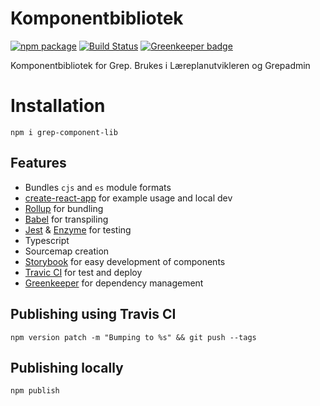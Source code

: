 # Komponentbibliotek

[![npm package](https://img.shields.io/npm/v/grep-components/latest.svg)](https://www.npmjs.com/package/grep-components) 
[![Build Status](https://travis-ci.com/Utdanningsdirektoratet/Grep-komponenter.svg?branch=master)](https://travis-ci.com/Utdanningsdirektoratet/Grep-komponenter) [![Greenkeeper badge](https://badges.greenkeeper.io/Utdanningsdirektoratet/Grep-komponenter.svg)](https://greenkeeper.io/)

Komponentbibliotek for Grep. Brukes i Læreplanutvikleren og Grepadmin

# Installation

    npm i grep-component-lib

## Features

- Bundles `cjs` and `es` module formats
- [create-react-app](https://github.com/facebookincubator/create-react-app) for example usage and local dev
- [Rollup](https://rollupjs.org/) for bundling
- [Babel](https://babeljs.io/) for transpiling
- [Jest](https://facebook.github.io/jest/) & [Enzyme](https://github.com/airbnb/enzyme) for testing
- Typescript
- Sourcemap creation
- [Storybook](https://storybook.js.org) for easy development of components
- [Travic CI](https://travis-ci.org) for test and deploy
- [Greenkeeper](https://greenkeeper.io) for dependency management

## Publishing using Travis CI

    npm version patch -m "Bumping to %s" && git push --tags
    
## Publishing locally

    npm publish
